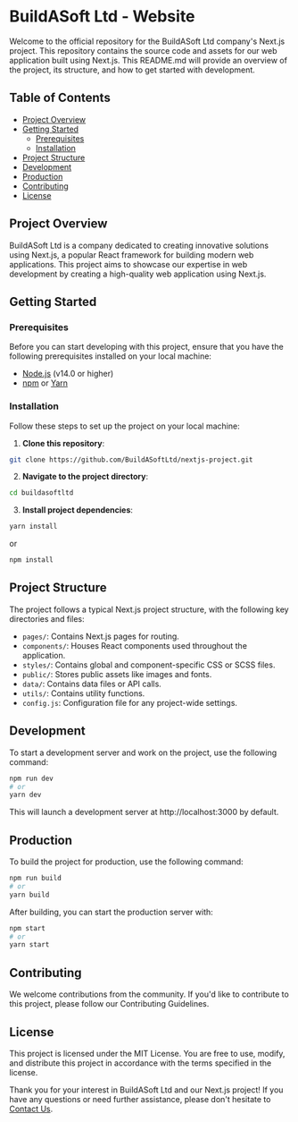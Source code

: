 # BuildASoft Ltd - Website

Welcome to the official repository for the BuildASoft Ltd company's Next.js project. This repository contains the source code and assets for our web application built using Next.js. This README.md will provide an overview of the project, its structure, and how to get started with development.

## Table of Contents

- [Project Overview](#project-overview)
- [Getting Started](#getting-started)
  - [Prerequisites](#prerequisites)
  - [Installation](#installation)
- [Project Structure](#project-structure)
- [Development](#development)
- [Production](#production)
- [Contributing](#contributing)
- [License](#license)

## Project Overview

BuildASoft Ltd is a company dedicated to creating innovative solutions using Next.js, a popular React framework for building modern web applications. This project aims to showcase our expertise in web development by creating a high-quality web application using Next.js.

## Getting Started

### Prerequisites

Before you can start developing with this project, ensure that you have the following prerequisites installed on your local machine:

- [Node.js](https://nodejs.org/) (v14.0 or higher)
- [npm](https://www.npmjs.com/) or [Yarn](https://yarnpkg.com/)

### Installation

Follow these steps to set up the project on your local machine:

1. **Clone this repository**:

```bash
git clone https://github.com/BuildASoftLtd/nextjs-project.git
```

2. **Navigate to the project directory**:

```bash
cd buildasoftltd
```

3. **Install project dependencies**:

```bash
yarn install
```

or
```bash
npm install
```

## Project Structure

The project follows a typical Next.js project structure, with the following key directories and files:

- `pages/`: Contains Next.js pages for routing.
- `components/`: Houses React components used throughout the application.
- `styles/`: Contains global and component-specific CSS or SCSS files.
- `public/`: Stores public assets like images and fonts.
- `data/`: Contains data files or API calls.
- `utils/`: Contains utility functions.
- `config.js`: Configuration file for any project-wide settings.

## Development

To start a development server and work on the project, use the following command:

```bash
npm run dev
# or
yarn dev
```

This will launch a development server at http://localhost:3000 by default.

## Production

To build the project for production, use the following command:

```bash
npm run build
# or
yarn build
```

After building, you can start the production server with:

```bash
npm start
# or
yarn start
```

## Contributing

We welcome contributions from the community. If you'd like to contribute to this project, please follow our Contributing Guidelines.

## License

This project is licensed under the MIT License. You are free to use, modify, and distribute this project in accordance with the terms specified in the license.

Thank you for your interest in BuildASoft Ltd and our Next.js project! If you have any questions or need further assistance, please don't hesitate to [Contact Us](mailto:buildasoftltd@gmail.com).